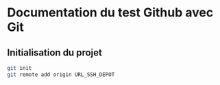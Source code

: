 # Documentation du test Github avec Git

## Initialisation du projet

```bash
git init
git remote add origin URL_SSH_DEPOT
```
